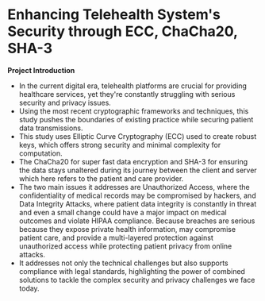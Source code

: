 # Enhancing Telehealth System's Security through ECC, ChaCha20, SHA-3

**Project Introduction**

- In the current digital era, telehealth platforms are crucial for providing healthcare services, yet they're constantly struggling with serious security and privacy issues.
- Using the most recent cryptographic frameworks and techniques, this study pushes the boundaries of existing practice while securing patient data transmissions.
- This study uses Elliptic Curve Cryptography (ECC) used to create robust keys, which offers strong security and minimal complexity for computation.
- The ChaCha20 for super fast data encryption and SHA-3 for ensuring the data stays unaltered during its journey between the client and server which here refers to the patient and care provider.
- The two main issues it addresses are Unauthorized Access, where the confidentiality of medical records may be compromised by hackers, and Data Integrity Attacks, where patient data integrity is constantly in threat and even a small change could have a major impact on medical outcomes and violate HIPAA compliance. Because breaches are serious because they expose private health information, may compromise patient care, and provide a multi-layered protection against unauthorized access while protecting patient privacy from online attacks.
- It addresses not only the technical challenges but also supports compliance with legal standards, highlighting the power of combined solutions to tackle the complex security and privacy challenges we face today.
